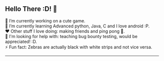 ## Hello There :D! 👋

<!--
**Coconaatti/Coconaatti** is a ✨ _special_ ✨ repository because its `README.md` (this file) appears on your GitHub profile. --!>

🔭 I’m currently working on a cute game. <br> 
🌱 I’m currently learning Advanced python, Java, C and I love android :P.<br>
❤️ Other stuff I love doing: making friends and ping pong 🏓. <br>
🤔 I'm looking for help with: teaching bug bounty testing, would be appreciated! :D. <br>
⚡ Fun fact: Zebras are actually black with white strips and not vice versa.  <hr>
